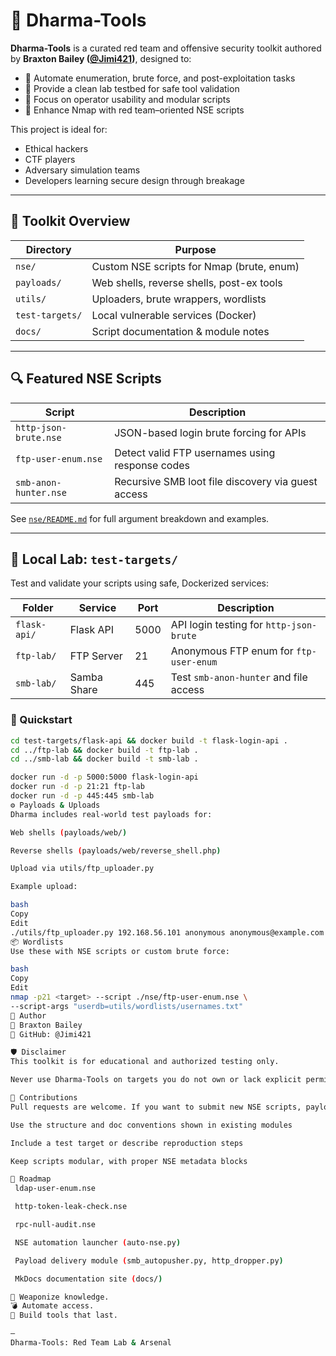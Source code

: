 # 🔱 Dharma-Tools

**Dharma-Tools** is a curated red team and offensive security toolkit authored by **Braxton Bailey ([@Jimi421](https://github.com/Jimi421))**, designed to:

- 🚀 Automate enumeration, brute force, and post-exploitation tasks
- 🧪 Provide a clean lab testbed for safe tool validation
- 🎯 Focus on operator usability and modular scripts
- 🧠 Enhance Nmap with red team–oriented NSE scripts

This project is ideal for:

- Ethical hackers
- CTF players
- Adversary simulation teams
- Developers learning secure design through breakage

---

## 🧰 Toolkit Overview

| Directory        | Purpose                                      |
|------------------|----------------------------------------------|
| `nse/`           | Custom NSE scripts for Nmap (brute, enum)    |
| `payloads/`      | Web shells, reverse shells, post-ex tools    |
| `utils/`         | Uploaders, brute wrappers, wordlists         |
| `test-targets/`  | Local vulnerable services (Docker)           |
| `docs/`          | Script documentation & module notes          |

---

## 🔍 Featured NSE Scripts

| Script                  | Description                                          |
|-------------------------|------------------------------------------------------|
| `http-json-brute.nse`   | JSON-based login brute forcing for APIs             |
| `ftp-user-enum.nse`     | Detect valid FTP usernames using response codes     |
| `smb-anon-hunter.nse`   | Recursive SMB loot file discovery via guest access  |

See [`nse/README.md`](nse/README.md) for full argument breakdown and examples.

---

## 🧪 Local Lab: `test-targets/`

Test and validate your scripts using safe, Dockerized services:

| Folder       | Service        | Port | Description                             |
|--------------|----------------|------|-----------------------------------------|
| `flask-api/` | Flask API      | 5000 | API login testing for `http-json-brute` |
| `ftp-lab/`   | FTP Server     | 21   | Anonymous FTP enum for `ftp-user-enum`  |
| `smb-lab/`   | Samba Share    | 445  | Test `smb-anon-hunter` and file access  |

### 🔧 Quickstart

```bash
cd test-targets/flask-api && docker build -t flask-login-api .
cd ../ftp-lab && docker build -t ftp-lab .
cd ../smb-lab && docker build -t smb-lab .

docker run -d -p 5000:5000 flask-login-api
docker run -d -p 21:21 ftp-lab
docker run -d -p 445:445 smb-lab
⚙️ Payloads & Uploads
Dharma includes real-world test payloads for:

Web shells (payloads/web/)

Reverse shells (payloads/web/reverse_shell.php)

Upload via utils/ftp_uploader.py

Example upload:

bash
Copy
Edit
./utils/ftp_uploader.py 192.168.56.101 anonymous anonymous@example.com payloads/web/webshell.php
📦 Wordlists
Use these with NSE scripts or custom brute force:

bash
Copy
Edit
nmap -p21 <target> --script ./nse/ftp-user-enum.nse \
--script-args "userdb=utils/wordlists/usernames.txt"
🧠 Author
👤 Braxton Bailey
🔗 GitHub: @Jimi421

🛡️ Disclaimer
This toolkit is for educational and authorized testing only.

Never use Dharma-Tools on targets you do not own or lack explicit permission to test.

🔗 Contributions
Pull requests are welcome. If you want to submit new NSE scripts, payloads, or lab targets:

Use the structure and doc conventions shown in existing modules

Include a test target or describe reproduction steps

Keep scripts modular, with proper NSE metadata blocks

🔮 Roadmap
 ldap-user-enum.nse

 http-token-leak-check.nse

 rpc-null-audit.nse

 NSE automation launcher (auto-nse.py)

 Payload delivery module (smb_autopusher.py, http_dropper.py)

 MkDocs documentation site (docs/)

🧠 Weaponize knowledge.
💣 Automate access.
🔱 Build tools that last.

—
Dharma-Tools: Red Team Lab & Arsenal
